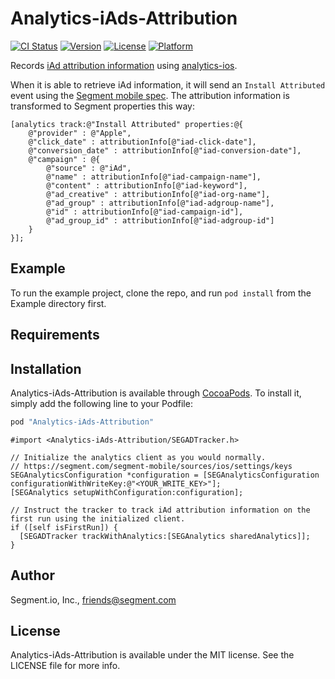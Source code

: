 # Analytics-iAds-Attribution

[![CI Status](http://img.shields.io/travis/segmentio/analytics-ios-iads-attribution.svg?style=flat)](https://travis-ci.org/segmentio/analytics-ios-iads-attribution)
[![Version](https://img.shields.io/cocoapods/v/Analytics-iAds-Attribution.svg?style=flat)](http://cocoapods.org/pods/Analytics-iAds-Attribution)
[![License](https://img.shields.io/cocoapods/l/Analytics-iAds-Attribution.svg?style=flat)](http://cocoapods.org/pods/Analytics-iAds-Attribution)
[![Platform](https://img.shields.io/cocoapods/p/Analytics-iAds-Attribution.svg?style=flat)](http://cocoapods.org/pods/Analytics-iAds-Attribution)

Records [iAd attribution information](http://searchads.apple.com/help/measure-results/) using [analytics-ios](https://github.com/segmentio/analytics-ios).

When it is able to retrieve iAd information, it will send an `Install Attributed` event using the [Segment mobile spec](https://segment.com/docs/spec/mobile/#install-attributed). The attribution information is transformed to Segment properties
this way:

```obj-c
[analytics track:@"Install Attributed" properties:@{
    @"provider" : @"Apple",
    @"click_date" : attributionInfo[@"iad-click-date"],
    @"conversion_date" : attributionInfo[@"iad-conversion-date"],
    @"campaign" : @{
        @"source" : @"iAd",
        @"name" : attributionInfo[@"iad-campaign-name"],
        @"content" : attributionInfo[@"iad-keyword"],
        @"ad_creative" : attributionInfo[@"iad-org-name"],
        @"ad_group" : attributionInfo[@"iad-adgroup-name"],
        @"id" : attributionInfo[@"iad-campaign-id"],
        @"ad_group_id" : attributionInfo[@"iad-adgroup-id"]
    }
}];
```

## Example

To run the example project, clone the repo, and run `pod install` from the Example directory first.

## Requirements

## Installation

Analytics-iAds-Attribution is available through [CocoaPods](http://cocoapods.org). To install
it, simply add the following line to your Podfile:

```ruby
pod "Analytics-iAds-Attribution"
```

```obj-c
#import <Analytics-iAds-Attribution/SEGADTracker.h>

// Initialize the analytics client as you would normally.
// https://segment.com/segment-mobile/sources/ios/settings/keys
SEGAnalyticsConfiguration *configuration = [SEGAnalyticsConfiguration configurationWithWriteKey:@"<YOUR_WRITE_KEY>"];
[SEGAnalytics setupWithConfiguration:configuration];

// Instruct the tracker to track iAd attribution information on the first run using the initialized client.
if ([self isFirstRun]) {
  [SEGADTracker trackWithAnalytics:[SEGAnalytics sharedAnalytics]];
}
```

## Author

Segment.io, Inc., friends@segment.com

## License

Analytics-iAds-Attribution is available under the MIT license. See the LICENSE file for more info.
